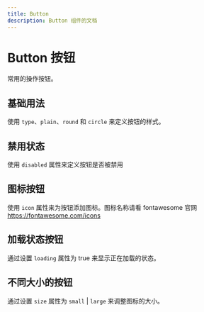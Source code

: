 ```yaml
---
title: Button 
description: Button 组件的文档
---
```


# Button 按钮
常用的操作按钮。

## 基础用法
使用 `type`、`plain`、`round` 和 `circle` 来定义按钮的样式。


<preview path="../demo/Button/Basic.vue" title="基础用法" description="Button 组件的基础用法"></preview>

## 禁用状态
使用 `disabled` 属性来定义按钮是否被禁用


<preview path="../demo/Button/Bdisable.vue" title="禁用状态" description="Button 组件的禁用状态"></preview>

## 图标按钮
使用 `icon` 属性来为按钮添加图标。图标名称请看 fontawesome 官网 https://fontawesome.com/icons


<preview path="../demo/Button/Bicon.vue" title="图标按钮" description="Button 组件的图标按钮"></preview>

## 加载状态按钮
通过设置 `loading` 属性为 true 来显示正在加载的状态。


<preview path="../demo/Button/Bloading.vue" title="加载状态按钮" description="Button 组件的加载状态按钮"></preview>

## 不同大小的按钮
通过设置 `size` 属性为 `small` | `large` 来调整图标的大小。


<preview path="../demo/Button/Bsize.vue" title="不同大小的按钮" description="Button 组件的不同大小的按钮"></preview>

<!-- ### Button Attributes

| Name              | Description                                                             | Type                                                                            | Default |
| ----------------- | ----------------------------------------------------------------------- | ------------------------------------------------------------------------------- | ------- |
| size              | button size                                                             | `enum` - `'large'\| 'small'`                                                    | —       |
| type              | button type                                                             | `enum` - `'primary'\| 'success'\| 'warning'\| 'danger'\| 'info'`                | —       |
| plain             | determine whether it's a plain button                                   | `boolean`                                                                       | false   |
| round             | determine whether it's a round button                                   | `boolean`                                                                       | false   |
| circle            | determine whether it's a circle button                                  | `boolean`                                                                       | false   |
| loading           | determine whether it's loading                                          | `boolean`                                                                       | false   |
| disabled          | disable the button                                                      | `boolean`                                                                       | false   |
| icon              | icon component                                                          | `string`                                                                        | —       |
| autofocus         | same as native button's `autofocus`                                     | `boolean`                                                                       | false   |
| native-type       | same as native button's `type`                                          | `enum` - `'button'\| 'submit'\| 'reset'`                                        | button  | -->

